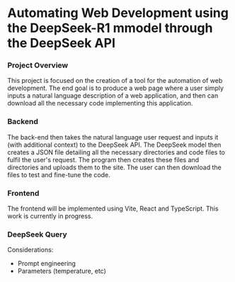 # Automating Web Development using the DeepSeek-R1 mmodel through the DeepSeek API

### Project Overview

This project is focused on the creation of a tool for the automation of web development. The end goal is to produce a web page where a user simply inputs a natural language description of a web application, and then can download all the necessary code implementing this application.

### Backend
The back-end then takes the natural language user request and inputs it (with additional context) to the DeepSeek API. The DeepSeek model then creates a JSON file detailing all the necessary directories and code files to fulfil the user's request. The program then creates these files and directories and uploads them to the site. The user can then download the files to test and fine-tune the code.

### Frontend
The frontend will be implemented using Vite, React and TypeScript. This work is currently in progress.

### DeepSeek Query

Considerations:

- Prompt engineering
- Parameters (temperature, etc)
